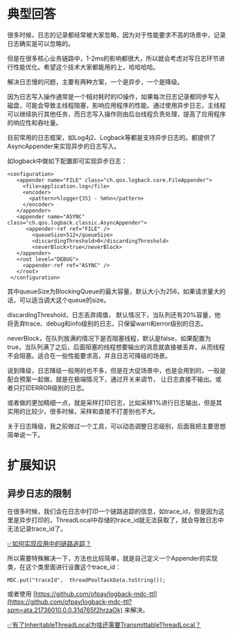 # 典型回答


很多时候，日志的记录都经常被大家忽略，因为对于性能要求不高的场景中，记录日志确实是可以忽略的。



但是在很多核心业务链路中，1-2ms的影响都很大，所以就会考虑对写日志环节进行性能优化。希望这个技术大家都能用的上，哈哈哈哈。



解决日志慢的问题，主要有两种方案，一个是异步，一个是降级。



因为日志写入操作通常是一个相对耗时的IO操作，如果每次日志记录都同步写入磁盘，可能会导致主线程阻塞，影响应用程序的性能。通过使用异步日志，主线程可以继续执行其他任务，而日志写入操作则由后台线程负责处理，提高了应用程序的响应性和吞吐量。



目前常用的日志框架，如Log4j2、Logback等都是支持异步日志的。都提供了AsyncAppender来实现异步的日志写入。



如logback中做如下配置即可实现异步日志：



```plain
<configuration>
   <appender name="FILE" class="ch.qos.logback.core.FileAppender">
     <file>application.log</file>
     <encoder>
       <pattern>%logger{35} - %m%n</pattern>
     </encoder>
   </appender>
   <appender name="ASYNC" class="ch.qos.logback.classic.AsyncAppender">
      <appender-ref ref="FILE" />
        <queueSize>512</queueSize>
        <discardingThreshold>0</discardingThreshold>
        <neverBlock>true</neverBlock>
   </appender>
   <root level="DEBUG">
     <appender-ref ref="ASYNC" />
   </root>
 </configuration>
```



其中queueSize为BlockingQueue的最大容量，默认大小为256，如果请求量大的话，可以适当调大这个queue的size。



discardingThreshold，日志丢弃阈值， 默认情况下，当队列还有20%容量，他将丢弃trace、debug和info级别的日志，只保留warn和error级别的日志。



neverBlock，在队列放满的情况下是否阻塞线程，默认是false，如果配置为true，当队列满了之后，后面阻塞的线程想要输出的消息就直接被丢弃，从而线程不会阻塞。适合在一些性能要求高，并且日志可降级的场景。



说到降级，日志降级一般用的也不多，但是在大促场景中，也是会用到的，一般是配合预案一起做，就是在极端情况下，通过开关来调节， 让日志直接不输出。或者只打印ERROR级别的日志。



或者做的更加精细一点，就是采样打印日志，比如采样1%进行日志输出，但是其实用的比较少，很多时候，采样和直接不打差别也不大。



关于日志降级，我之前做过一个工具，可以动态调整日志级别，后面我把主要思想简单说一下。





# 扩展知识


## 异步日志的限制


在很多时候，我们会在日志中打印一个链路追踪的信息，如trace_id，但是因为这里是异步打印的，ThreadLocal中存储的trace_id就无法获取了，就会导致日志中无法记录trace_id了。



[✅如何实现应用中的链路追踪？](https://www.yuque.com/hollis666/qyhor6/nnl88aqknhx2v76c)



所以需要特殊解决一下，方法也比较简单，就是自己定义一个Appender的实现类，在这个类里面进行设置这个trace_id：



```plain
MDC.put("traceId",  threadPoolTaskData.toString());
```



或者使用 [https://github.com/ofpay/logback-mdc-ttl](https://github.com/ofpay/logback-mdc-ttl?spm=ata.21736010.0.0.31d765f2hrzaOk) 来解决。



[✅有了InheritableThreadLocal为啥还需要TransmittableThreadLocal？](https://www.yuque.com/hollis666/qyhor6/fucuuyqoqv8rdkpr)

